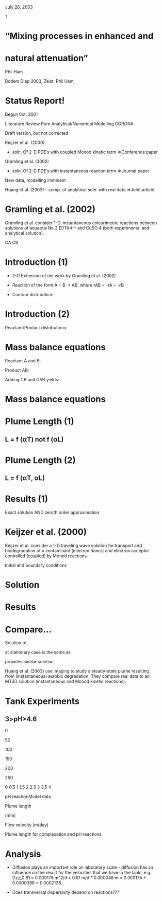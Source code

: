 July 28, 2003 

 1 

# “Mixing processes in enhanced and 

# natural attenuation” 

 Phil Ham 

 Bodem Diep 2003, Zeist. Phil Ham 


# Status Report! 

 Begun 0ct. 2001 

Literature Review Pure Analytical/Numerical Modelling CORONA 

 Draft version, but not corrected 

 Keijzer et al. (2000) 

- soln. Of 2-D PDE’s with coupled Monod kinetic term ⇒Conference paper 

 Gramling et al. (2002) 

- soln. Of 2-D PDE’s with instantaneous reaction term ⇒Journal paper 

 New data, modelling imminent 

 Huang et al. (2003) – comp. of analytical soln. with real data ⇒Joint article 


# Gramling et al. (2002) 

 Gramling et al. consider 1-D, instantaneous colourimetric reactions between solutions of aqueous Na 2 EDTA4-^ and CuSO 4 (both experimental and analytical solution). 

 CA CB 


# Introduction (1) 

- 2-D Extension of the work by Gramling et al. (2002) 

- Reaction of the form A + B → AB, where rAB = -rA = -rB 

- Contour distribution: 


# Introduction (2) 

 Reactant/Product distributions: 


# Mass balance equations 

 Reactant A and B: 

 Product AB: 

 Adding CB and CAB yields: 


# Mass balance equations 


# Plume Length (1) 

## L = f (αT) not f (αL) 


# Plume Length (2) 

## L = f (αT, αL) 


# Results (1) 

Exact solution AND zeroth order approximation 


# Keijzer et al. (2000) 

 Keijzer et al. consider a 1-D traveling wave solution for transport and biodegradation of a contaminant (electron donor) and electron acceptor controlled (coupled) by Monod reactions. 

 Initial and boundary conditions 


# Solution 


# Results 


# Compare... 

 Solution of 

at stationary case is the same as 

 provides similar solution 

 Huang et al. (2003) use imaging to study a steady-state plume resulting from (instantaneous) aerobic degradation. They compare real data to an MT3D solution (instantaneous and Monod kinetic reactions). 


# Tank Experiments 

## 3>pH>4.6 

 0 

 50 

 100 

 150 

 200 

 250 

 0 0.5 1 1.5 2 2.5 3 3.5 4 

 pH reactionModel data 

 Plume length 

 (mm) 

 Flow velocity (m/day) 

 Plume length for complexation and pH reactions 


# Analysis 

- Diffusion plays an important role on laboratory scale - diffusion     has an influence on the result for the velocities that we have in     the tankl, e.g. Dzz_0.81 = 0.000175 m^2/d + 0.81 m/d * 0.000048 m        = 0.000175 + 0.0000388        = 0.0002138 

- Does transversal dispersivity depend on reactions??? 


